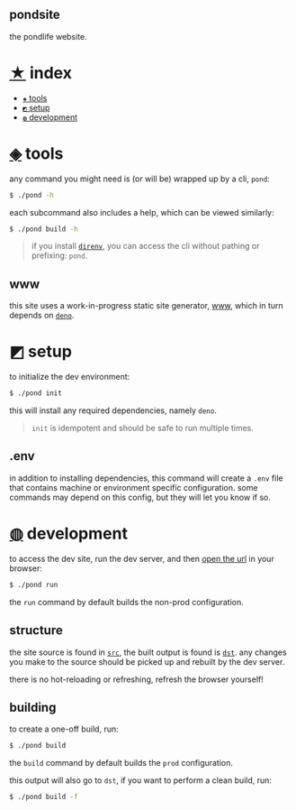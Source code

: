 pondsite
---

the pondlife website.

# [★](#click) index

- [`◈` tools](#-tools)
- [`◩` setup](#-setup)
- [`◍` development](#-development)

# [◈](#on) tools

any command you might need is (or will be) wrapped up by a cli, `pond`:

```sh
$ ./pond -h
```

each subcommand also includes a help, which can be viewed similarly:

```sh
$ ./pond build -h
```

> if you install [`direnv`](https://github.com/direnv/direnv), you can access the cli without pathing or prefixing: `pond`.

## www

this site uses a work-in-progress static site generator, [www](https://github.com/tycobbb/www), which in turn depends on [`deno`](https://deno.com/).

# [◩](#fun) setup

to initialize the dev environment:

```sh
$ ./pond init
```

this will install any required dependencies, namely `deno`.

> `init` is idempotent and should be safe to run multiple times.

## .env

in addition to installing dependencies, this command will create a `.env` file that contains machine or environment specific configuration. some commands may depend on this config, but they will let you know if so.

# [◍](#symbols) development

to access the dev site, run the dev server, and then [open the url](http://localhost:8888) in your browser:

```sh
$ ./pond run
```

the `run` command by default builds the non-prod configuration.

## structure

the site source is found in [`src`](./src), the built output is found is [`dst`](./dst). any changes you make to the source should be picked up and rebuilt by the dev server.

there is no hot-reloading or refreshing, refresh the browser yourself!

## building

to create a one-off build, run:

```sh
$ ./pond build
```

the `build` command by default builds the `prod` configuration.

this output will also go to `dst`, if you want to perform a clean build, run:

```sh
$ ./pond build -f
```
